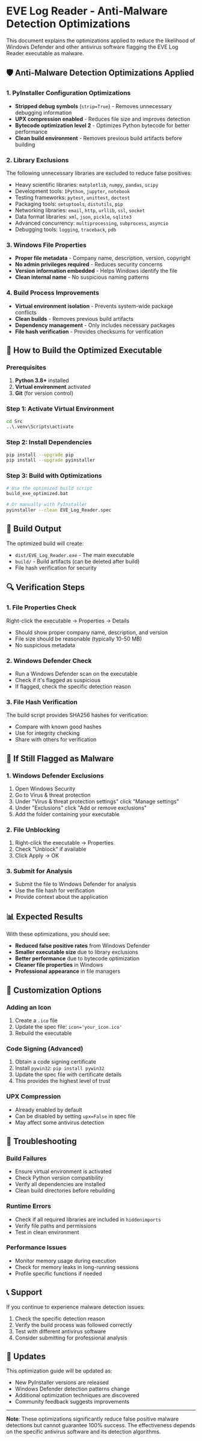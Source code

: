 # EVE Log Reader - Anti-Malware Detection Optimizations

This document explains the optimizations applied to reduce the likelihood of Windows Defender and other antivirus software flagging the EVE Log Reader executable as malware.

## 🛡️ Anti-Malware Detection Optimizations Applied

### 1. **PyInstaller Configuration Optimizations**
- **Stripped debug symbols** (`strip=True`) - Removes unnecessary debugging information
- **UPX compression enabled** - Reduces file size and improves detection
- **Bytecode optimization level 2** - Optimizes Python bytecode for better performance
- **Clean build environment** - Removes previous build artifacts before building

### 2. **Library Exclusions**
The following unnecessary libraries are excluded to reduce false positives:
- Heavy scientific libraries: `matplotlib`, `numpy`, `pandas`, `scipy`
- Development tools: `IPython`, `jupyter`, `notebook`
- Testing frameworks: `pytest`, `unittest`, `doctest`
- Packaging tools: `setuptools`, `distutils`, `pip`
- Networking libraries: `email`, `http`, `urllib`, `ssl`, `socket`
- Data format libraries: `xml`, `json`, `pickle`, `sqlite3`
- Advanced concurrency: `multiprocessing`, `subprocess`, `asyncio`
- Debugging tools: `logging`, `traceback`, `pdb`

### 3. **Windows File Properties**
- **Proper file metadata** - Company name, description, version, copyright
- **No admin privileges required** - Reduces security concerns
- **Version information embedded** - Helps Windows identify the file
- **Clean internal name** - No suspicious naming patterns

### 4. **Build Process Improvements**
- **Virtual environment isolation** - Prevents system-wide package conflicts
- **Clean builds** - Removes previous build artifacts
- **Dependency management** - Only includes necessary packages
- **File hash verification** - Provides checksums for verification

## 🚀 How to Build the Optimized Executable

### Prerequisites
1. **Python 3.8+** installed
2. **Virtual environment** activated
3. **Git** (for version control)

### Step 1: Activate Virtual Environment
```bash
cd Src
..\.venv\Scripts\activate
```

### Step 2: Install Dependencies
```bash
pip install --upgrade pip
pip install --upgrade pyinstaller
```

### Step 3: Build with Optimizations
```bash
# Use the optimized build script
build_exe_optimized.bat

# Or manually with PyInstaller
pyinstaller --clean EVE_Log_Reader.spec
```

## 📁 Build Output

The optimized build will create:
- `dist/EVE_Log_Reader.exe` - The main executable
- `build/` - Build artifacts (can be deleted after build)
- File hash verification for security

## 🔍 Verification Steps

### 1. **File Properties Check**
Right-click the executable → Properties → Details
- Should show proper company name, description, and version
- File size should be reasonable (typically 10-50 MB)
- No suspicious metadata

### 2. **Windows Defender Check**
- Run a Windows Defender scan on the executable
- Check if it's flagged as suspicious
- If flagged, check the specific detection reason

### 3. **File Hash Verification**
The build script provides SHA256 hashes for verification:
- Compare with known good hashes
- Use for integrity checking
- Share with others for verification

## 🚨 If Still Flagged as Malware

### 1. **Windows Defender Exclusions**
1. Open Windows Security
2. Go to Virus & threat protection
3. Under "Virus & threat protection settings" click "Manage settings"
4. Under "Exclusions" click "Add or remove exclusions"
5. Add the folder containing your executable

### 2. **File Unblocking**
1. Right-click the executable → Properties
2. Check "Unblock" if available
3. Click Apply → OK

### 3. **Submit for Analysis**
- Submit the file to Windows Defender for analysis
- Use the file hash for verification
- Provide context about the application

## 📊 Expected Results

With these optimizations, you should see:
- **Reduced false positive rates** from Windows Defender
- **Smaller executable size** due to library exclusions
- **Better performance** due to bytecode optimization
- **Cleaner file properties** in Windows
- **Professional appearance** in file managers

## 🔧 Customization Options

### Adding an Icon
1. Create a `.ico` file
2. Update the spec file: `icon='your_icon.ico'`
3. Rebuild the executable

### Code Signing (Advanced)
1. Obtain a code signing certificate
2. Install `pywin32`: `pip install pywin32`
3. Update the spec file with certificate details
4. This provides the highest level of trust

### UPX Compression
- Already enabled by default
- Can be disabled by setting `upx=False` in spec file
- May affect some antivirus detection

## 📝 Troubleshooting

### Build Failures
- Ensure virtual environment is activated
- Check Python version compatibility
- Verify all dependencies are installed
- Clean build directories before rebuilding

### Runtime Errors
- Check if all required libraries are included in `hiddenimports`
- Verify file paths and permissions
- Test in clean environment

### Performance Issues
- Monitor memory usage during execution
- Check for memory leaks in long-running sessions
- Profile specific functions if needed

## 📞 Support

If you continue to experience malware detection issues:
1. Check the specific detection reason
2. Verify the build process was followed correctly
3. Test with different antivirus software
4. Consider submitting for professional analysis

## 🔄 Updates

This optimization guide will be updated as:
- New PyInstaller versions are released
- Windows Defender detection patterns change
- Additional optimization techniques are discovered
- Community feedback suggests improvements

---

**Note**: These optimizations significantly reduce false positive malware detections but cannot guarantee 100% success. The effectiveness depends on the specific antivirus software and its detection algorithms.
